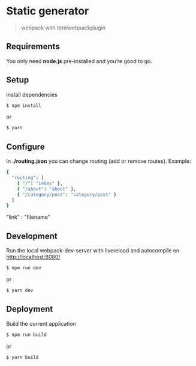 Static generator
===========

> webpack with htmlwebpackplugin

## Requirements
You only need <b>node.js</b> pre-installed and you’re good to go.

## Setup
Install dependencies
```sh
$ npm install
```
or
```sh
$ yarn
```
## Configure
In <b>./routing.json</b> you can change routing (add or remove routes). Example:
```sh
{
  "routing": [
    { "/": "index" },
    { "/about": "about" },
    { "/category/post": "category/post" }
  ]
}
```
"link" : "filename"

## Development
Run the local webpack-dev-server with livereload and autocompile on [http://localhost:8080/](http://localhost:8080/)
```sh
$ npm run dev
```
or
```sh
$ yarn dev
```

## Deployment
Build the current application
```sh
$ npm run build
```
or
```sh
$ yarn build
```
